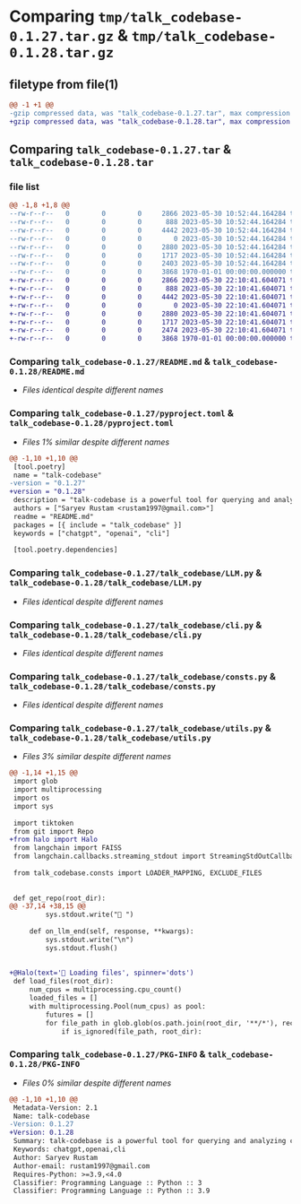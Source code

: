 # Comparing `tmp/talk_codebase-0.1.27.tar.gz` & `tmp/talk_codebase-0.1.28.tar.gz`

## filetype from file(1)

```diff
@@ -1 +1 @@
-gzip compressed data, was "talk_codebase-0.1.27.tar", max compression
+gzip compressed data, was "talk_codebase-0.1.28.tar", max compression
```

## Comparing `talk_codebase-0.1.27.tar` & `talk_codebase-0.1.28.tar`

### file list

```diff
@@ -1,8 +1,8 @@
--rw-r--r--   0        0        0     2866 2023-05-30 10:52:44.164284 talk_codebase-0.1.27/README.md
--rw-r--r--   0        0        0      888 2023-05-30 10:52:44.164284 talk_codebase-0.1.27/pyproject.toml
--rw-r--r--   0        0        0     4442 2023-05-30 10:52:44.164284 talk_codebase-0.1.27/talk_codebase/LLM.py
--rw-r--r--   0        0        0        0 2023-05-30 10:52:44.164284 talk_codebase-0.1.27/talk_codebase/__init__.py
--rw-r--r--   0        0        0     2880 2023-05-30 10:52:44.164284 talk_codebase-0.1.27/talk_codebase/cli.py
--rw-r--r--   0        0        0     1717 2023-05-30 10:52:44.164284 talk_codebase-0.1.27/talk_codebase/consts.py
--rw-r--r--   0        0        0     2403 2023-05-30 10:52:44.164284 talk_codebase-0.1.27/talk_codebase/utils.py
--rw-r--r--   0        0        0     3868 1970-01-01 00:00:00.000000 talk_codebase-0.1.27/PKG-INFO
+-rw-r--r--   0        0        0     2866 2023-05-30 22:10:41.604071 talk_codebase-0.1.28/README.md
+-rw-r--r--   0        0        0      888 2023-05-30 22:10:41.604071 talk_codebase-0.1.28/pyproject.toml
+-rw-r--r--   0        0        0     4442 2023-05-30 22:10:41.604071 talk_codebase-0.1.28/talk_codebase/LLM.py
+-rw-r--r--   0        0        0        0 2023-05-30 22:10:41.604071 talk_codebase-0.1.28/talk_codebase/__init__.py
+-rw-r--r--   0        0        0     2880 2023-05-30 22:10:41.604071 talk_codebase-0.1.28/talk_codebase/cli.py
+-rw-r--r--   0        0        0     1717 2023-05-30 22:10:41.604071 talk_codebase-0.1.28/talk_codebase/consts.py
+-rw-r--r--   0        0        0     2474 2023-05-30 22:10:41.604071 talk_codebase-0.1.28/talk_codebase/utils.py
+-rw-r--r--   0        0        0     3868 1970-01-01 00:00:00.000000 talk_codebase-0.1.28/PKG-INFO
```

### Comparing `talk_codebase-0.1.27/README.md` & `talk_codebase-0.1.28/README.md`

 * *Files identical despite different names*

### Comparing `talk_codebase-0.1.27/pyproject.toml` & `talk_codebase-0.1.28/pyproject.toml`

 * *Files 1% similar despite different names*

```diff
@@ -1,10 +1,10 @@
 [tool.poetry]
 name = "talk-codebase"
-version = "0.1.27"
+version = "0.1.28"
 description = "talk-codebase is a powerful tool for querying and analyzing codebases."
 authors = ["Saryev Rustam <rustam1997@gmail.com>"]
 readme = "README.md"
 packages = [{ include = "talk_codebase" }]
 keywords = ["chatgpt", "openai", "cli"]
 
 [tool.poetry.dependencies]
```

### Comparing `talk_codebase-0.1.27/talk_codebase/LLM.py` & `talk_codebase-0.1.28/talk_codebase/LLM.py`

 * *Files identical despite different names*

### Comparing `talk_codebase-0.1.27/talk_codebase/cli.py` & `talk_codebase-0.1.28/talk_codebase/cli.py`

 * *Files identical despite different names*

### Comparing `talk_codebase-0.1.27/talk_codebase/consts.py` & `talk_codebase-0.1.28/talk_codebase/consts.py`

 * *Files identical despite different names*

### Comparing `talk_codebase-0.1.27/talk_codebase/utils.py` & `talk_codebase-0.1.28/talk_codebase/utils.py`

 * *Files 3% similar despite different names*

```diff
@@ -1,14 +1,15 @@
 import glob
 import multiprocessing
 import os
 import sys
 
 import tiktoken
 from git import Repo
+from halo import Halo
 from langchain import FAISS
 from langchain.callbacks.streaming_stdout import StreamingStdOutCallbackHandler
 
 from talk_codebase.consts import LOADER_MAPPING, EXCLUDE_FILES
 
 
 def get_repo(root_dir):
@@ -37,14 +38,15 @@
         sys.stdout.write("🤖 ")
 
     def on_llm_end(self, response, **kwargs):
         sys.stdout.write("\n")
         sys.stdout.flush()
 
 
+@Halo(text='📂 Loading files', spinner='dots')
 def load_files(root_dir):
     num_cpus = multiprocessing.cpu_count()
     loaded_files = []
     with multiprocessing.Pool(num_cpus) as pool:
         futures = []
         for file_path in glob.glob(os.path.join(root_dir, '**/*'), recursive=True):
             if is_ignored(file_path, root_dir):
```

### Comparing `talk_codebase-0.1.27/PKG-INFO` & `talk_codebase-0.1.28/PKG-INFO`

 * *Files 0% similar despite different names*

```diff
@@ -1,10 +1,10 @@
 Metadata-Version: 2.1
 Name: talk-codebase
-Version: 0.1.27
+Version: 0.1.28
 Summary: talk-codebase is a powerful tool for querying and analyzing codebases.
 Keywords: chatgpt,openai,cli
 Author: Saryev Rustam
 Author-email: rustam1997@gmail.com
 Requires-Python: >=3.9,<4.0
 Classifier: Programming Language :: Python :: 3
 Classifier: Programming Language :: Python :: 3.9
```


